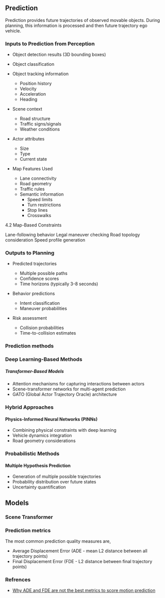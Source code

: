 ## Prediction

Prediction provides future trajectories of observed movable objects. During planning, this information is processed and then future trajectory ego vehicle.

### Inputs to Prediction from Perception

- Object detection results (3D bounding boxes)
- Object classification
- Object tracking information
  - Position history
  - Velocity
  - Acceleration
  - Heading
 
- Scene context
  - Road structure
  - Traffic signs/signals
  - Weather conditions

- Actor attributes
  - Size
  - Type
  - Current state
 
- Map Features Used
  - Lane connectivity
  - Road geometry
  - Traffic rules
  - Semantic information
    - Speed limits
    - Turn restrictions
    - Stop lines
    - Crosswalks

4.2 Map-Based Constraints

Lane-following behavior
Legal maneuver checking
Road topology consideration
Speed profile generation
 
### Outputs to Planning

- Predicted trajectories
  - Multiple possible paths
  - Confidence scores
  - Time horizons (typically 3-8 seconds)

- Behavior predictions
  - Intent classification
  - Maneuver probabilities

- Risk assessment
  - Collision probabilities
  - Time-to-collision estimates

### Prediction methods

### Deep Learning-Based Methods

##### Transformer-Based Models
- Attention mechanisms for capturing interactions between actors
- Scene-transformer networks for multi-agent prediction
- GATO (Global Actor Trajectory Oracle) architecture

### Hybrid Approaches

#### Physics-Informed Neural Networks (PINNs)
- Combining physical constraints with deep learning
- Vehicle dynamics integration
- Road geometry considerations

### Probabilistic Methods

#### Multiple Hypothesis Prediction
- Generation of multiple possible trajectories
- Probability distribution over future states
- Uncertainty quantification

## Models

### Scene Transformer



### Prediction metrics

The most common prediction quality measures are,
- Average Displacement Error (ADE - mean L2 distance between all trajectory points)
- Final Displacement Error (FDE - L2 distance between final trajectory points)











### Refrences
- [Why ADE and FDE are not the best metrics to score motion prediction](https://towardsdatascience.com/why-ade-and-fde-might-not-be-the-best-metrics-to-score-motion-prediction-model-performance-and-what-1980366d37be)
